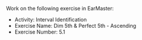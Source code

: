 Work on the following exercise in EarMaster:
- Activity: Interval Identification
- Exercise Name: Dim 5th & Perfect 5th - Ascending
- Exercise Number: 5.1
